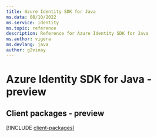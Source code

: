```yaml
---
title: Azure Identity SDK for Java
ms.data: 08/10/2022
ms.service: identity
ms.topic: reference
description: Reference for Azure Identity SDK for Java
ms.author: vigera
ms.devlang: java
author: g2vinay
---
```

# Azure Identity SDK for Java - preview

## Client packages - preview
[!INCLUDE [client-packages](identity-client-index.md)]